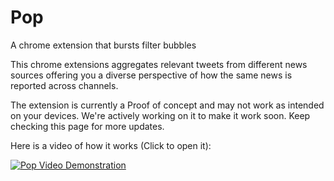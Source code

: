 # Pop
A chrome extension that bursts filter bubbles

This chrome extensions aggregates relevant tweets from different news sources offering you a diverse perspective of how the same news is reported across channels.

The extension is currently a Proof of concept and may not work as intended on your devices. 
We're actively working on it to make it work soon. Keep checking this page for more updates. 

Here is a video of how it works (Click to open it):

[![Pop Video Demonstration](https://img.youtube.com/vi/x-t5ivvT098/0.jpg)](https://www.youtube.com/watch?v=x-t5ivvT098)


